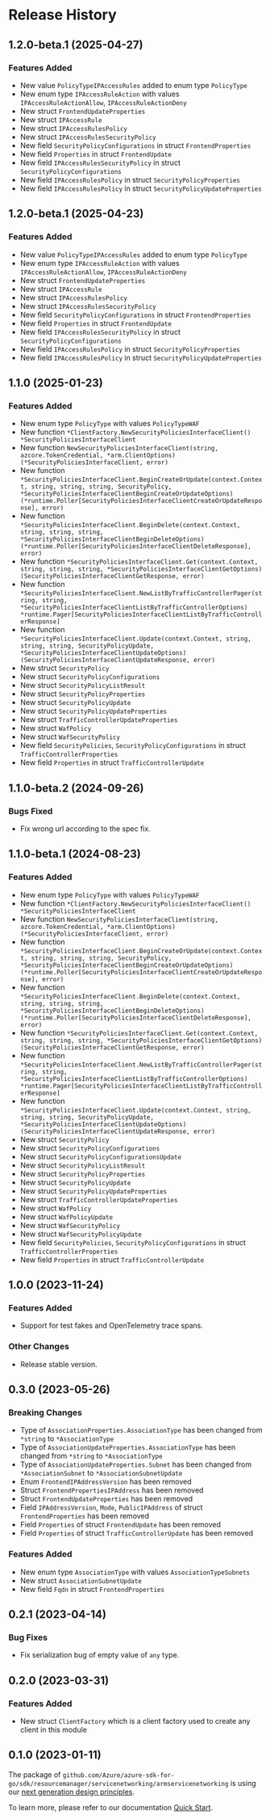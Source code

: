 # Release History

## 1.2.0-beta.1 (2025-04-27)
### Features Added

- New value `PolicyTypeIPAccessRules` added to enum type `PolicyType`
- New enum type `IPAccessRuleAction` with values `IPAccessRuleActionAllow`, `IPAccessRuleActionDeny`
- New struct `FrontendUpdateProperties`
- New struct `IPAccessRule`
- New struct `IPAccessRulesPolicy`
- New struct `IPAccessRulesSecurityPolicy`
- New field `SecurityPolicyConfigurations` in struct `FrontendProperties`
- New field `Properties` in struct `FrontendUpdate`
- New field `IPAccessRulesSecurityPolicy` in struct `SecurityPolicyConfigurations`
- New field `IPAccessRulesPolicy` in struct `SecurityPolicyProperties`
- New field `IPAccessRulesPolicy` in struct `SecurityPolicyUpdateProperties`


## 1.2.0-beta.1 (2025-04-23)
### Features Added

- New value `PolicyTypeIPAccessRules` added to enum type `PolicyType`
- New enum type `IPAccessRuleAction` with values `IPAccessRuleActionAllow`, `IPAccessRuleActionDeny`
- New struct `FrontendUpdateProperties`
- New struct `IPAccessRule`
- New struct `IPAccessRulesPolicy`
- New struct `IPAccessRulesSecurityPolicy`
- New field `SecurityPolicyConfigurations` in struct `FrontendProperties`
- New field `Properties` in struct `FrontendUpdate`
- New field `IPAccessRulesSecurityPolicy` in struct `SecurityPolicyConfigurations`
- New field `IPAccessRulesPolicy` in struct `SecurityPolicyProperties`
- New field `IPAccessRulesPolicy` in struct `SecurityPolicyUpdateProperties`


## 1.1.0 (2025-01-23)
### Features Added

- New enum type `PolicyType` with values `PolicyTypeWAF`
- New function `*ClientFactory.NewSecurityPoliciesInterfaceClient() *SecurityPoliciesInterfaceClient`
- New function `NewSecurityPoliciesInterfaceClient(string, azcore.TokenCredential, *arm.ClientOptions) (*SecurityPoliciesInterfaceClient, error)`
- New function `*SecurityPoliciesInterfaceClient.BeginCreateOrUpdate(context.Context, string, string, string, SecurityPolicy, *SecurityPoliciesInterfaceClientBeginCreateOrUpdateOptions) (*runtime.Poller[SecurityPoliciesInterfaceClientCreateOrUpdateResponse], error)`
- New function `*SecurityPoliciesInterfaceClient.BeginDelete(context.Context, string, string, string, *SecurityPoliciesInterfaceClientBeginDeleteOptions) (*runtime.Poller[SecurityPoliciesInterfaceClientDeleteResponse], error)`
- New function `*SecurityPoliciesInterfaceClient.Get(context.Context, string, string, string, *SecurityPoliciesInterfaceClientGetOptions) (SecurityPoliciesInterfaceClientGetResponse, error)`
- New function `*SecurityPoliciesInterfaceClient.NewListByTrafficControllerPager(string, string, *SecurityPoliciesInterfaceClientListByTrafficControllerOptions) *runtime.Pager[SecurityPoliciesInterfaceClientListByTrafficControllerResponse]`
- New function `*SecurityPoliciesInterfaceClient.Update(context.Context, string, string, string, SecurityPolicyUpdate, *SecurityPoliciesInterfaceClientUpdateOptions) (SecurityPoliciesInterfaceClientUpdateResponse, error)`
- New struct `SecurityPolicy`
- New struct `SecurityPolicyConfigurations`
- New struct `SecurityPolicyListResult`
- New struct `SecurityPolicyProperties`
- New struct `SecurityPolicyUpdate`
- New struct `SecurityPolicyUpdateProperties`
- New struct `TrafficControllerUpdateProperties`
- New struct `WafPolicy`
- New struct `WafSecurityPolicy`
- New field `SecurityPolicies`, `SecurityPolicyConfigurations` in struct `TrafficControllerProperties`
- New field `Properties` in struct `TrafficControllerUpdate`


## 1.1.0-beta.2 (2024-09-26)
### Bugs Fixed

- Fix wrong url according to the spec fix.

## 1.1.0-beta.1 (2024-08-23)
### Features Added

- New enum type `PolicyType` with values `PolicyTypeWAF`
- New function `*ClientFactory.NewSecurityPoliciesInterfaceClient() *SecurityPoliciesInterfaceClient`
- New function `NewSecurityPoliciesInterfaceClient(string, azcore.TokenCredential, *arm.ClientOptions) (*SecurityPoliciesInterfaceClient, error)`
- New function `*SecurityPoliciesInterfaceClient.BeginCreateOrUpdate(context.Context, string, string, string, SecurityPolicy, *SecurityPoliciesInterfaceClientBeginCreateOrUpdateOptions) (*runtime.Poller[SecurityPoliciesInterfaceClientCreateOrUpdateResponse], error)`
- New function `*SecurityPoliciesInterfaceClient.BeginDelete(context.Context, string, string, string, *SecurityPoliciesInterfaceClientBeginDeleteOptions) (*runtime.Poller[SecurityPoliciesInterfaceClientDeleteResponse], error)`
- New function `*SecurityPoliciesInterfaceClient.Get(context.Context, string, string, string, *SecurityPoliciesInterfaceClientGetOptions) (SecurityPoliciesInterfaceClientGetResponse, error)`
- New function `*SecurityPoliciesInterfaceClient.NewListByTrafficControllerPager(string, string, *SecurityPoliciesInterfaceClientListByTrafficControllerOptions) *runtime.Pager[SecurityPoliciesInterfaceClientListByTrafficControllerResponse]`
- New function `*SecurityPoliciesInterfaceClient.Update(context.Context, string, string, string, SecurityPolicyUpdate, *SecurityPoliciesInterfaceClientUpdateOptions) (SecurityPoliciesInterfaceClientUpdateResponse, error)`
- New struct `SecurityPolicy`
- New struct `SecurityPolicyConfigurations`
- New struct `SecurityPolicyConfigurationsUpdate`
- New struct `SecurityPolicyListResult`
- New struct `SecurityPolicyProperties`
- New struct `SecurityPolicyUpdate`
- New struct `SecurityPolicyUpdateProperties`
- New struct `TrafficControllerUpdateProperties`
- New struct `WafPolicy`
- New struct `WafPolicyUpdate`
- New struct `WafSecurityPolicy`
- New struct `WafSecurityPolicyUpdate`
- New field `SecurityPolicies`, `SecurityPolicyConfigurations` in struct `TrafficControllerProperties`
- New field `Properties` in struct `TrafficControllerUpdate`


## 1.0.0 (2023-11-24)
### Features Added

- Support for test fakes and OpenTelemetry trace spans.

### Other Changes

- Release stable version.


## 0.3.0 (2023-05-26)
### Breaking Changes

- Type of `AssociationProperties.AssociationType` has been changed from `*string` to `*AssociationType`
- Type of `AssociationUpdateProperties.AssociationType` has been changed from `*string` to `*AssociationType`
- Type of `AssociationUpdateProperties.Subnet` has been changed from `*AssociationSubnet` to `*AssociationSubnetUpdate`
- Enum `FrontendIPAddressVersion` has been removed
- Struct `FrontendPropertiesIPAddress` has been removed
- Struct `FrontendUpdateProperties` has been removed
- Field `IPAddressVersion`, `Mode`, `PublicIPAddress` of struct `FrontendProperties` has been removed
- Field `Properties` of struct `FrontendUpdate` has been removed
- Field `Properties` of struct `TrafficControllerUpdate` has been removed

### Features Added

- New enum type `AssociationType` with values `AssociationTypeSubnets`
- New struct `AssociationSubnetUpdate`
- New field `Fqdn` in struct `FrontendProperties`


## 0.2.1 (2023-04-14)
### Bug Fixes

- Fix serialization bug of empty value of `any` type.


## 0.2.0 (2023-03-31)
### Features Added

- New struct `ClientFactory` which is a client factory used to create any client in this module


## 0.1.0 (2023-01-11)

The package of `github.com/Azure/azure-sdk-for-go/sdk/resourcemanager/servicenetworking/armservicenetworking` is using our [next generation design principles](https://azure.github.io/azure-sdk/general_introduction.html).

To learn more, please refer to our documentation [Quick Start](https://aka.ms/azsdk/go/mgmt).
